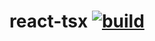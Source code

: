 # react-tsx [![build](https://travis-ci.org/daggerok/react.svg?branch=react-tsx)](https://travis-ci.org/daggerok/react)
